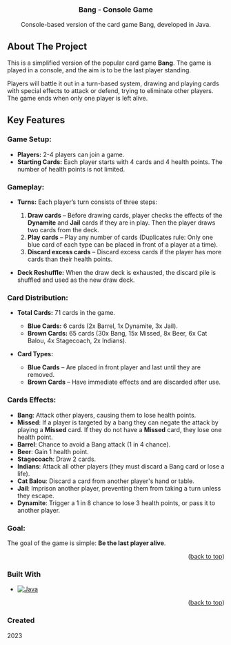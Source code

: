 <a id="readme-top"></a>

<!-- HEADER -->
<div align="center">
  <h3 align="center">Bang - Console Game</h3>
  <p align="center">
    Console-based version of the card game Bang, developed in Java.
  </p>
</div>

<!-- ABOUT THE PROJECT -->
## About The Project

This is a simplified version of the popular card game **Bang**. The game is played in a console, and the aim is to be the last player standing.

Players will battle it out in a turn-based system, drawing and playing cards with special effects to attack or defend, trying to eliminate other players. The game ends when only one player is left alive.

## Key Features

### Game Setup:

- **Players:** 2-4 players can join a game.
- **Starting Cards:** Each player starts with 4 cards and 4 health points. The number of health points is not limited.
  
### Gameplay:

- **Turns:** Each player’s turn consists of three steps:
  1. **Draw cards** – Before drawing cards, player checks the effects of the **Dynamite** and **Jail** cards if they are in play. Then the player draws two cards from the deck.
  2. **Play cards** – Play any number of cards (Duplicates rule: Only one blue card of each type can be placed in front of a player at a time).
  3. **Discard excess cards** – Discard excess cards if the player has more cards than their health points.

- **Deck Reshuffle:** When the draw deck is exhausted, the discard pile is shuffled and used as the new draw deck.

### Card Distribution:

- **Total Cards:** 71 cards in the game.
  - **Blue Cards:** 6 cards (2x Barrel, 1x Dynamite, 3x Jail).
  - **Brown Cards:** 65 cards (30x Bang, 15x Missed, 8x Beer, 6x Cat Balou, 4x Stagecoach, 2x Indians).

- **Card Types:**
  - **Blue Cards** – Are placed in front player and last until they are removed.
  - **Brown Cards** – Have immediate effects and are discarded after use.

### Cards Effects:

- **Bang**: Attack other players, causing them to lose health points.
- **Missed**: If a player is targeted by a bang they can negate the attack by playing a **Missed** card. If they do not have a **Missed** card, they lose one health point.
- **Barrel**: Chance to avoid a Bang attack (1 in 4 chance).
- **Beer**: Gain 1 health point.
- **Stagecoach**: Draw 2 cards.
- **Indians**: Attack all other players (they must discard a Bang card or lose a life).
- **Cat Balou**: Discard a card from another player's hand or table.
- **Jail**: Imprison another player, preventing them from taking a turn unless they escape.
- **Dynamite**: Trigger a 1 in 8 chance to lose 3 health points, or pass it to another player.

### Goal:

The goal of the game is simple: **Be the last player alive**.

<p align="right">(<a href="#readme-top">back to top</a>)</p>

<!-- TOOLS -->
### Built With

* [![Java][Java.com]][Java-url]

<p align="right">(<a href="#readme-top">back to top</a>)</p>

<!-- LINKS -->
[Java.com]: https://img.shields.io/badge/Java-007396?style=for-the-badge&logo=java&logoColor=white
[Java-url]: https://www.java.com/

### Created

2023
